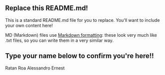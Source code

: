 ## Replace this README.md!

This is a standard README.md file for you to replace. You'll want to include your own content here!

MD (Markdown) files use [Markdown formatting](https://guides.github.com/features/mastering-markdown/): 
these look very much like .txt files, so you can write them in a very similar way.


## Type your name below to confirm you're here!!

Ratan
Roa
Alessandro
Ernest
